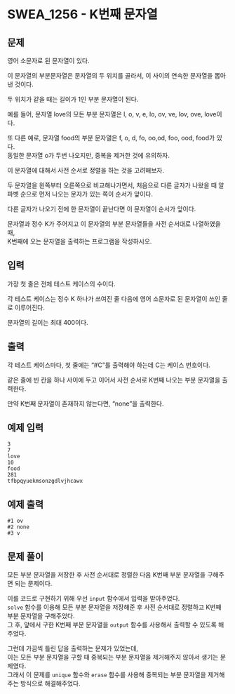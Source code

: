 # SWEA_1256 - K번째 문자열

## 문제

영어 소문자로 된 문자열이 있다.

이 문자열의 부분문자열은 문자열의 두 위치를 골라서, 이 사이의 연속한 문자열을 뽑아낸 것이다.

두 위치가 같을 때는 길이가 1인 부분 문자열이 된다.

예를 들어, 문자열 love의 모든 부분 문자열은 l, o, v, e, lo, ov, ve, lov, ove, love이다.

또 다른 예로, 문자열 food의 부분 문자열은 f, o, d, fo, oo,od, foo, ood, food가 있다.  
동일한 문자열 o가 두번 나오지만, 중복을 제거한 것에 유의하자.

이 문자열에 대해서 사전 순서로 정렬을 하는 것을 고려해보자.

두 문자열을 왼쪽부터 오른쪽으로 비교해나가면서, 처음으로 다른 글자가 나왔을 때 알파벳 순으로 먼저 나오는 문자가 있는 쪽이 순서가 앞이다.

다른 글자가 나오기 전에 한 문자열이 끝난다면 이 문자열이 순서가 앞이다.

문자열과 정수 K가 주어지고 이 문자열의 부분 문자열들을 사전 순서대로 나열하였을 때,  
K번째에 오는 문자열을 출력하는 프로그램을 작성하시오.

## 입력

가장 첫 줄은 전체 테스트 케이스의 수이다.

각 테스트 케이스는 정수 K 하나가 쓰여진 줄 다음에 영어 소문자로 된 문자열이 쓰인 줄로 이루어진다.

문자열의 길이는 최대 400이다.

## 출력

각 테스트 케이스마다, 첫 줄에는 “#C”를 출력해야 하는데 C는 케이스 번호이다.

같은 줄에 빈 칸을 하나 사이에 두고 이어서 사전 순서로 K번째 나오는 부분 문자열을 출력한다.

만약 K번째 문자열이 존재하지 않는다면, “none”을 출력한다.

## 예제 입력

```
3
7
love
10
food
281
tfbpqyuekmsonzgdlvjhcawx
```

## 예제 출력

```
#1 ov
#2 none
#3 v
```

## 문제 풀이

모든 부분 문자열을 저장한 후 사전 순서대로 정렬한 다음 K번째 부분 문자열을 구해주면 되는 문제이다.

이를 코드로 구현하기 위해 우선 `input` 함수에서 입력을 받아주었다.  
`solve` 함수를 이용해 모든 부분 문자열을 저장해준 후 사전 순서대로 정렬하고 K번째 부분 문자열을 구해주었다.  
그 후, 앞에서 구한 K번째 부분 문자열을 `output` 함수를 사용해서 출력할 수 있도록 해주었다.

그런데 가끔씩 틀린 답을 출력하는 문제가 있었는데,  
이는 모든 부분 문자열을 구할 때 중복되는 부분 문자열을 제거해주지 않아서 생기는 문제였다.  
그래서 이 문제를 `unique` 함수와 `erase` 함수를 사용해 중복되는 부분 문자열을 제거해주는 방식으로 해결해주었다.
